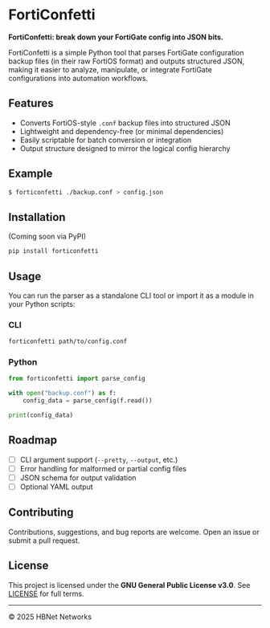 # FortiConfetti

**FortiConfetti: break down your FortiGate config into JSON bits.**

FortiConfetti is a simple Python tool that parses FortiGate configuration backup files (in their raw FortiOS format) and outputs structured JSON, making it easier to analyze, manipulate, or integrate FortiGate configurations into automation workflows.

## Features

- Converts FortiOS-style `.conf` backup files into structured JSON
- Lightweight and dependency-free (or minimal dependencies)
- Easily scriptable for batch conversion or integration
- Output structure designed to mirror the logical config hierarchy

## Example

```bash
$ forticonfetti ./backup.conf > config.json
```

## Installation

(Coming soon via PyPI)

```bash
pip install forticonfetti
```

## Usage

You can run the parser as a standalone CLI tool or import it as a module in your Python scripts:

### CLI

```bash
forticonfetti path/to/config.conf
```

### Python

```python
from forticonfetti import parse_config

with open("backup.conf") as f:
    config_data = parse_config(f.read())

print(config_data)
```

## Roadmap

- [ ] CLI argument support (`--pretty`, `--output`, etc.)
- [ ] Error handling for malformed or partial config files
- [ ] JSON schema for output validation
- [ ] Optional YAML output

## Contributing

Contributions, suggestions, and bug reports are welcome. Open an issue or submit a pull request.

## License

This project is licensed under the **GNU General Public License v3.0**. See [LICENSE](LICENSE) for full terms.

---

© 2025 HBNet Networks

